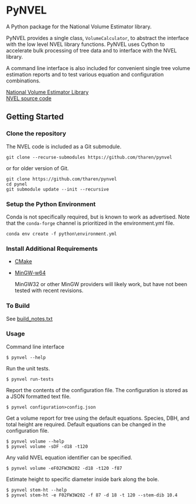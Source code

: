 # PyNVEL

A Python package for the National Volume Estimator library.

PyNVEL provides a single class, `VolumeCalculator`, to abstract the interface
with the low level NVEL library functions. PyNVEL uses Cython to accelerate 
bulk processing of tree data and to interface with the NVEL library.

A command line interface is also included for convenient single tree volume
estimation reports and to test various equation and configuration combinations.

[National Volume Estimator Library][1]  
[NVEL source code][2]

[1]: http://www.fs.fed.us/fmsc/measure/volume/nvel/
[2]: https://github.com/FMSC-Measurements/VolumeLibrary

## Getting Started

### Clone the repository

The NVEL code is included as a Git submodule. 

    git clone --recurse-submodules https://github.com/tharen/pynvel

or for older version of Git.

    git clone https://github.com/tharen/pynvel
    cd pynel
    git submodule update --init --recursive

### Setup the Python Environment

Conda is not specifically required, but is known to work as advertised. Note
that the `conda-forge` channel is prioritized in the environment.yml file.

    conda env create -f python\environment.yml
    
### Install Additional Requirements

* [CMake](https://cmake.org/)
* [MinGW-w64](https://sourceforge.net/projects/mingw-w64/files/Toolchains%20targetting%20Win64/Personal%20Builds/mingw-builds/)

  MinGW32 or other MinGW providers will likely work, but have not been tested
  with recent revisions.

### To Build

See [build_notes.txt](./build_notes.txt)

### Usage

Command line interface

    $ pynvel --help
  
Run the unit tests.
  
    $ pynvel run-tests
    
Report the contents of the configuration file. The configuration is stored as
a JSON formatted text file.
  
    $ pynvel configuration>config.json
    
Get a volume report for tree using the default equations. Species, DBH,
and total height are required. Default equations can be changed in the 
configuration file.
    
    $ pynvel volume --help
    $ pynvel volume -sDF -d18 -t120
    
Any valid NVEL equation identifier can be specified.

    $ pynvel volume -eF02FW3W202 -d18 -t120 -f87

Estimate height to specific diameter inside bark along the bole.

    $ pynvel stem-ht --help
    $ pynvel stem-ht -e F02FW3W202 -f 87 -d 18 -t 120 --stem-dib 10.4
    